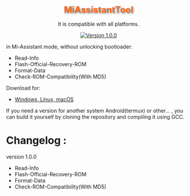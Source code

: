 <div align="center">

<h1 style="font-size: 24px; color: #FF6719; text-shadow: 2px 2px 4px rgba(0, 0, 0, 0.5);">MiAssistantTool</h1>

It is compatible with all platforms.

[![Version 1.0.0](https://img.shields.io/badge/Version-1.0.0-brightgreen)](#)

</div>

in Mi-Assistant mode, without unlocking bootloader:

- Read-Info
- Flash-Official-Recovery-ROM
- Format-Data
- Check-ROM-Compatibility(With MD5)

Download for:

- [Windows, Linux, macOS](https://github.com/offici5l/MiAssistantTool/releases/tag/1.0.0)

If you need a version for another system Android(termux) or other... , you can build it yourself by cloning the repository and compiling it using GCC.

# Changelog :

version 1.0.0
- Read-Info
- Flash-Official-Recovery-ROM
- Format-Data
- Check-ROM-Compatibility(With MD5)